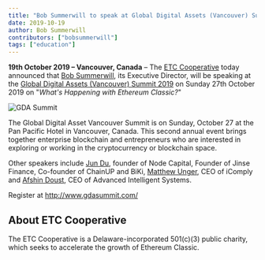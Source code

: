 ```yaml
---
title: "Bob Summerwill to speak at Global Digital Assets (Vancouver) Summit 2019"
date: 2019-10-19
author: Bob Summerwill
contributors: ["bobsummerwill"]
tags: ["education"]
---
```


**19th October 2019 – Vancouver, Canada** – The [ETC Cooperative](https://etccooperative.org) today announced that [Bob Summerwill](https://twitter.com/bobsummerwill), its Executive Director, will be speaking at the [Global Digital Assets (Vancouver) Summit 2019](https://gdasummit.com) on Sunday 27th October 2019 on "_What's Happening with Ethereum Classic?_"

![GDA Summit](./gdasummit_bob.jpeg)

The Global Digital Asset Vancouver Summit is on Sunday, October 27 at the Pan Pacific Hotel in Vancouver, Canada. This second annual event brings together enterprise blockchain and entrepreneurs who are interested in exploring or working in the cryptocurrency or blockchain space.

Other speakers include [Jun Du](https://everipedia.org/wiki/lang_en/jun-du), founder of Node Capital, Founder of Jinse Finance, Co-founder of ChainUP and BiKi, [Matthew Unger](https://twitter.com/ungermatt?lang=en), CEO of iComply and [Afshin Doust](https://www.ai-systems.ca/afshin-doust-ceo/), CEO of Advanced Intelligent Systems.

Register at http://www.gdasummit.com/

## About ETC Cooperative

The ETC Cooperative is a Delaware-incorporated 501(c)(3) public charity, which seeks to accelerate the growth of Ethereum Classic.
